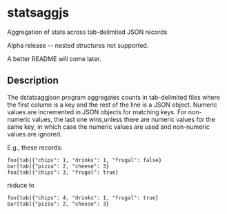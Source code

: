 # statsaggjs
Aggregation of stats across tab-delimited JSON records

Alpha release -- nested structures not supported.

A better README will come later.

## Description

The dstatsaggjson program aggregates counts in tab-delimited files
where the first column is a key and the rest of the line is a JSON
object. Numeric values are incremented in JSON objects for matching
keys. For non-numeric values, the last one wins,unless there are
numeric values for the same key, in which case the numeric values are
used and non-numeric values are ignored.

E.g., these records:

    foo[tab]{"chips": 1, "drinks": 1, "frugal": false}
    bar[tab]{"pizza": 2, "cheese": 3}
    foo[tab]{"chips": 3, "frugal": true}

reduce to

    foo[tab]{"chips": 4, "drinks": 1, "frugal": true}
    bar[tab]{"pizza": 2, "cheese": 3}
